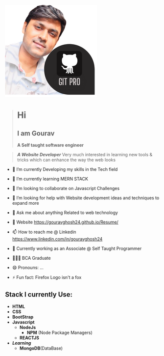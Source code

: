 ![Markdown Logo](https://github.com/gouravghosh24/gouravghosh24/blob/main/Media/git%20pro.png)
> # Hi
> ## I am __Gourav__
> __A Self taught software engineer__

> *__A Website Developer__* Very much interested in learning new tools & tricks which can enhance the way the web looks


- 🔭 I’m currently Developing my skills in the Tech field
- 🌱 I’m currently learning MERN STACK
- 👯 I’m looking to collaborate on Javascript Challenges
- 🤔 I’m looking for help with Website development ideas and techniques to expand more
- 💬 Ask me about anything Related to web technology
-   Website https://gouravghosh24.github.io/Resume/
- 📫 How to reach me @ Linkedin https://www.linkedin.com/in/gouravghosh24
- 💼 Currently working as an Associate @ Self Taught Programmer
- 👨🏻‍🎓 BCA Graduate 

- 😄 Pronouns: ...
- ⚡ Fun fact: Firefox Logo isn't a fox

## Stack I currently Use:
* __HTML__
* __CSS__
* __BootStrap__
* __Javascript__
  * __NodeJs__
    * __NPM__ (Node Package Managers)
  * __REACTJS__
* *__Learning__*
  * __MongoDB__(DataBase)
